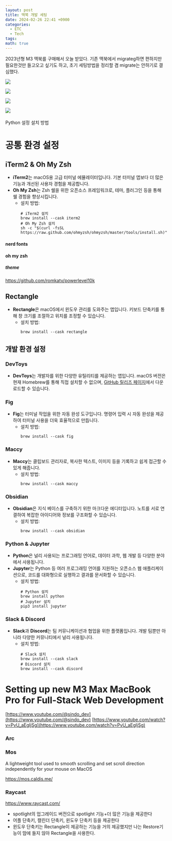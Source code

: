 ```yaml
---
layout: post
title: 맥북 개발 세팅
date: 2024-02-26 22:41 +0900
categories:
  - ETC
  - Tech
tags: 
math: true
---
```



2023년형 M3 맥북를 구매해서 오늘 받았다. 기존 맥북에서 migrateg하면 편하지만 필요한것만 들고오고 싶기도 하고, 초기 세팅방법을 정리할 겸 migrate는 안하기로 결심했다.


![](https://i.imgur.com/mY3bhgE.png)

![](https://i.imgur.com/H73p4MU.png)

![](https://i.imgur.com/2qnCIzz.png)

![](https://i.imgur.com/l7Hyuec.png)


####
Python 설정 설치 방법

# 공통 환경 설정

## iTerm2 & Oh My Zsh
- **iTerm2**는 macOS용 고급 터미널 에뮬레이터입니다. 기본 터미널 앱보다 더 많은 기능과 개선된 사용자 경험을 제공합니다.
- **Oh My Zsh**는 Zsh 쉘을 위한 오픈소스 프레임워크로, 테마, 플러그인 등을 통해 쉘 경험을 향상시킵니다.
  - 설치 방법: 
    ```shell
    # iTerm2 설치
    brew install --cask iterm2
    # Oh My Zsh 설치
    sh -c "$(curl -fsSL https://raw.github.com/ohmyzsh/ohmyzsh/master/tools/install.sh)"
    ```
#### nerd fonts

#### oh my zsh


##### theme
https://github.com/romkatv/powerlevel10k
## Rectangle
- **Rectangle**은 macOS에서 윈도우 관리를 도와주는 앱입니다. 키보드 단축키를 통해 창 크기를 조절하고 위치를 조정할 수 있습니다.
  - 설치 방법:
    ```shell
    brew install --cask rectangle
    ```

## 개발 환경 설정

### DevToys
- **DevToys**는 개발자를 위한 다양한 유틸리티를 제공하는 앱입니다. macOS 버전은 현재 Homebrew를 통해 직접 설치할 수 없으며, [GitHub 릴리즈 페이지](https://github.com/veler/DevToysMac)에서 다운로드할 수 있습니다.

### Fig
- **Fig**는 터미널 작업을 위한 자동 완성 도구입니다. 명령어 입력 시 자동 완성을 제공하여 터미널 사용을 더욱 효율적으로 만듭니다.
  - 설치 방법:
    ```shell
    brew install --cask fig
    ```

### Maccy
- **Maccy**는 클립보드 관리자로, 복사한 텍스트, 이미지 등을 기록하고 쉽게 접근할 수 있게 해줍니다.
  - 설치 방법:
    ```shell
    brew install --cask maccy
    ```

### Obsidian
- **Obsidian**은 지식 베이스를 구축하기 위한 마크다운 에디터입니다. 노트를 서로 연결하여 복잡한 아이디어와 정보를 구조화할 수 있습니다.
  - 설치 방법:
    ```shell
    brew install --cask obsidian
    ```

### Python & Jupyter
- **Python**은 널리 사용되는 프로그래밍 언어로, 데이터 과학, 웹 개발 등 다양한 분야에서 사용됩니다.
- **Jupyter**는 Python 등 여러 프로그래밍 언어를 지원하는 오픈소스 웹 애플리케이션으로, 코드를 대화형으로 실행하고 결과를 문서화할 수 있습니다.
  - 설치 방법:
    ```shell
    # Python 설치
    brew install python
    # Jupyter 설치
    pip3 install jupyter
    ```

### Slack & Discord
- **Slack**과 **Discord**는 팀 커뮤니케이션과 협업을 위한 플랫폼입니다. 개발 팀뿐만 아니라 다양한 커뮤니티에서 널리 사용됩니다.
  - 설치 방법:
    ```shell
    # Slack 설치
    brew install --cask slack
    # Discord 설치
    brew install --cask discord
    ```

# Setting up new M3 Max MacBook Pro for Full-Stack Web Development

[https://www.youtube.com/@sindo_dev](https://www.youtube.com/@sindo_dev)
[https://www.youtube.com/watch?v=PvU_aEgIjSg](https://www.youtube.com/watch?v=PvU_aEgIjSg)


### Arc

### Mos

A lightweight tool used to smooth scrolling and set scroll direction independently for your mouse on MacOS

https://mos.caldis.me/

### Raycast

https://www.raycast.com/

- spotlight의 업그레이드 버전으로 spotlight 기능+더 많은 기능을 제공한다
- 어플 단축키, 캘린더 단축키, 윈도우 단축키 등을 제공한다
- 윈도우 단축키는 Rectangle이 제공하는 기능을 거의 제공했지만 나는 Restore기능이 맘에 들지 않아 Rectangle을 사용한다. 

